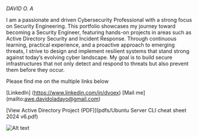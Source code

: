 *DAVID O. A*


I am a passionate and driven Cybersecurity Professional with a strong focus on Security Engineering. This portfolio showcases my journey toward becoming a Security Engineer, featuring hands-on projects in areas such as Active Directory Security and Incident Response. Through continuous learning, practical experience, and a proactive approach to emerging threats, I strive to design and implement resilient systems that stand strong against today’s evolving cyber landscape. My goal is to build secure infrastructures that not only detect and respond to threats but also prevent them before they occur.

Please find me on the multiple links below

[LinkedIn] (https://www.linkedin.com/in/dvoex)
[Mail me] (mailto:awe.davidoladayo@gmail.com)


[View Active Directory Project (PDF)](pdfs/Ubuntu Server CLI cheat sheet 2024 v6.pdf)

![Alt text](assets/images/cloud-security-engineer.png)
